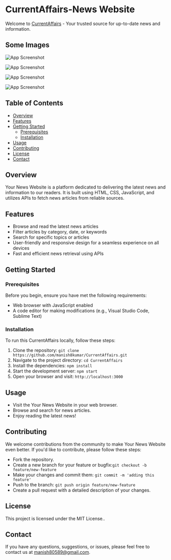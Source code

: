 
# CurrentAffairs-News Website

Welcome to [CurrentAffairs](https://manish8kumar.github.io/CurrentAffairs/) - Your trusted source for up-to-date news and information.

## Some Images

![App Screenshot](https://i.postimg.cc/wMVW3CmN/Screenshot-97.png)


![App Screenshot](https://i.postimg.cc/QMJWLjGc/Screenshot-98.png)


![App Screenshot](https://i.postimg.cc/ZK6NP87f/Screenshot-99.png)


![App Screenshot](https://i.postimg.cc/kXy4Xfhd/Screenshot-100.png)


## Table of Contents
- [Overview](#overview)
- [Features](#features)
- [Getting Started](#getting-started)
  - [Prerequisites](#prerequisites)
  - [Installation](#installation)
- [Usage](#usage)
- [Contributing](#contributing)
- [License](#license)
- [Contact](#contact)

## Overview

Your News Website is a platform dedicated to delivering the latest news and information to our readers. It is built using HTML, CSS, JavaScript, and utilizes APIs to fetch news articles from reliable sources.

## Features

- Browse and read the latest news articles
- Filter articles by category, date, or keywords
- Search for specific topics or articles
- User-friendly and responsive design for a seamless experience on all devices
- Fast and efficient news retrieval using APIs


## Getting Started

### Prerequisites

Before you begin, ensure you have met the following requirements:
- Web browser with JavaScript enabled
- A code editor for making modifications (e.g., Visual Studio Code, Sublime Text)

### Installation

To run this CurrentAffairs locally, follow these steps:

1. Clone the repository: `git clone https://github.com/manish8kumar/CurrentAffairs.git`
2. Navigate to the project directory: `cd CurrentAffairs`
3. Install the dependencies: `npm install`
4. Start the development server: `npm start`
5. Open your browser and visit: `http://localhost:3000`

## Usage
- Visit the Your News Website in your web browser.
- Browse and search for news articles.
- Enjoy reading the latest news!

## Contributing

We welcome contributions from the community to make Your News Website even better. If you'd like to contribute, please follow these steps:

- Fork the repository.
- Create a new branch for your feature or bugfix:`git checkout -b feature/new-feature`
- Make your changes and commit them: `git commit -m 'adding this feature'`
- Push to the branch: `git push origin feature/new-feature`
- Create a pull request with a detailed description of your changes.

## License

This project is licensed under the MIT License..

## Contact
If you have any questions, suggestions, or issues, please feel free to contact us at manish80589@gmail.com.





